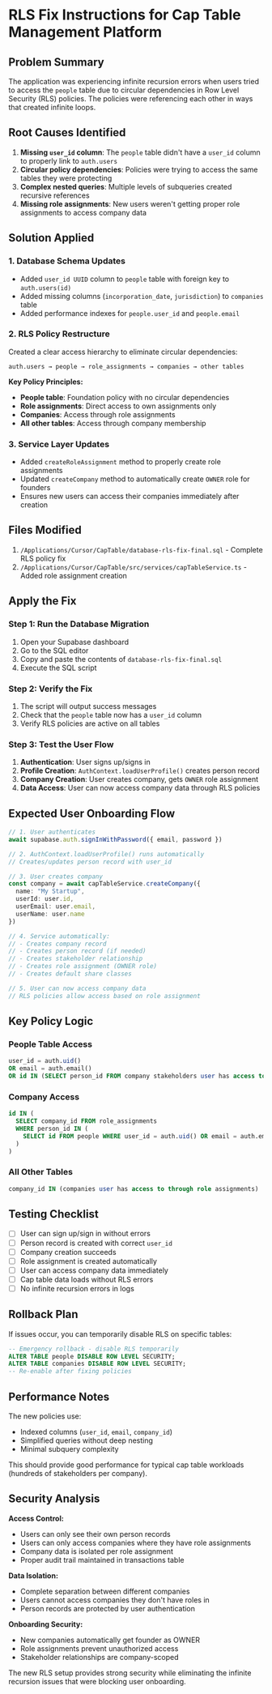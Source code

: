 # RLS Fix Instructions for Cap Table Management Platform

## Problem Summary
The application was experiencing infinite recursion errors when users tried to access the `people` table due to circular dependencies in Row Level Security (RLS) policies. The policies were referencing each other in ways that created infinite loops.

## Root Causes Identified

1. **Missing `user_id` column**: The `people` table didn't have a `user_id` column to properly link to `auth.users`
2. **Circular policy dependencies**: Policies were trying to access the same tables they were protecting
3. **Complex nested queries**: Multiple levels of subqueries created recursive references
4. **Missing role assignments**: New users weren't getting proper role assignments to access company data

## Solution Applied

### 1. Database Schema Updates
- Added `user_id UUID` column to `people` table with foreign key to `auth.users(id)`
- Added missing columns (`incorporation_date`, `jurisdiction`) to `companies` table
- Added performance indexes for `people.user_id` and `people.email`

### 2. RLS Policy Restructure
Created a clear access hierarchy to eliminate circular dependencies:

```
auth.users → people → role_assignments → companies → other tables
```

**Key Policy Principles:**
- **People table**: Foundation policy with no circular dependencies
- **Role assignments**: Direct access to own assignments only
- **Companies**: Access through role assignments
- **All other tables**: Access through company membership

### 3. Service Layer Updates
- Added `createRoleAssignment` method to properly create role assignments
- Updated `createCompany` method to automatically create `OWNER` role for founders
- Ensures new users can access their companies immediately after creation

## Files Modified

1. `/Applications/Cursor/CapTable/database-rls-fix-final.sql` - Complete RLS policy fix
2. `/Applications/Cursor/CapTable/src/services/capTableService.ts` - Added role assignment creation

## Apply the Fix

### Step 1: Run the Database Migration
1. Open your Supabase dashboard
2. Go to the SQL editor
3. Copy and paste the contents of `database-rls-fix-final.sql`
4. Execute the SQL script

### Step 2: Verify the Fix
1. The script will output success messages
2. Check that the `people` table now has a `user_id` column
3. Verify RLS policies are active on all tables

### Step 3: Test the User Flow
1. **Authentication**: User signs up/signs in
2. **Profile Creation**: `AuthContext.loadUserProfile()` creates person record
3. **Company Creation**: User creates company, gets `OWNER` role assignment
4. **Data Access**: User can now access company data through RLS policies

## Expected User Onboarding Flow

```typescript
// 1. User authenticates
await supabase.auth.signInWithPassword({ email, password })

// 2. AuthContext.loadUserProfile() runs automatically
// Creates/updates person record with user_id

// 3. User creates company
const company = await capTableService.createCompany({
  name: "My Startup",
  userId: user.id,
  userEmail: user.email,
  userName: user.name
})

// 4. Service automatically:
// - Creates company record
// - Creates person record (if needed)
// - Creates stakeholder relationship
// - Creates role assignment (OWNER role)
// - Creates default share classes

// 5. User can now access company data
// RLS policies allow access based on role assignment
```

## Key Policy Logic

### People Table Access
```sql
user_id = auth.uid() 
OR email = auth.email()
OR id IN (SELECT person_id FROM company stakeholders user has access to)
```

### Company Access
```sql
id IN (
  SELECT company_id FROM role_assignments 
  WHERE person_id IN (
    SELECT id FROM people WHERE user_id = auth.uid() OR email = auth.email()
  )
)
```

### All Other Tables
```sql
company_id IN (companies user has access to through role assignments)
```

## Testing Checklist

- [ ] User can sign up/sign in without errors
- [ ] Person record is created with correct `user_id`
- [ ] Company creation succeeds
- [ ] Role assignment is created automatically
- [ ] User can access company data immediately
- [ ] Cap table data loads without RLS errors
- [ ] No infinite recursion errors in logs

## Rollback Plan

If issues occur, you can temporarily disable RLS on specific tables:

```sql
-- Emergency rollback - disable RLS temporarily
ALTER TABLE people DISABLE ROW LEVEL SECURITY;
ALTER TABLE companies DISABLE ROW LEVEL SECURITY;
-- Re-enable after fixing policies
```

## Performance Notes

The new policies use:
- Indexed columns (`user_id`, `email`, `company_id`)
- Simplified queries without deep nesting
- Minimal subquery complexity

This should provide good performance for typical cap table workloads (hundreds of stakeholders per company).

## Security Analysis

**Access Control:**
- Users can only see their own person records
- Users can only access companies where they have role assignments
- Company data is isolated per role assignment
- Proper audit trail maintained in transactions table

**Data Isolation:**
- Complete separation between different companies
- Users cannot access companies they don't have roles in
- Person records are protected by user authentication

**Onboarding Security:**
- New companies automatically get founder as OWNER
- Role assignments prevent unauthorized access
- Stakeholder relationships are company-scoped

The new RLS setup provides strong security while eliminating the infinite recursion issues that were blocking user onboarding.
